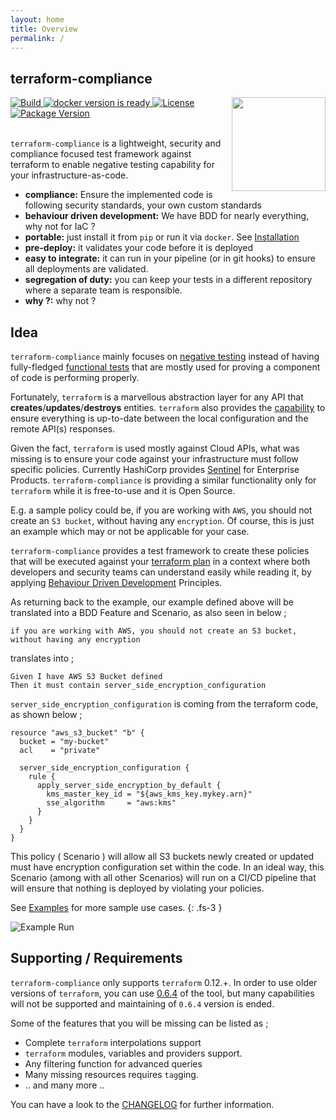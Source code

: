 ```yaml
---
layout: home
title: Overview
permalink: /
---
```

## terraform-compliance

<img src="https://github.com/eerkunt/terraform-compliance/raw/master/logo.png" align="right" width="150" valign="top" style="max-width:100%;">

<div align="left">
  <a href="https://travis-ci.org/eerkunt/terraform-compliance">
    <img src="https://img.shields.io/travis/eerkunt/terraform-compliance/master.svg" alt="Build" />
  </a>

  <a href="https://hub.docker.com/r/eerkunt/terraform-compliance/">
    <img src="https://img.shields.io/badge/docker-ready-blue.svg?longCache=true&style=flat" alt="docker version is ready" />
  </a>


  <a href="https://pypi.org/project/terraform-compliance/">
    <img src="https://img.shields.io/pypi/l/terraform-compliance.svg" alt="License" />
  </a>


  <a href="https://pypi.org/project/terraform-compliance/">
    <img src="https://img.shields.io/pypi/v/terraform-compliance.svg" alt="Package Version" />
  </a>
</div>

<br />

`terraform-compliance` is a lightweight, security and compliance focused test framework against terraform to enable negative testing capability for your infrastructure-as-code.


- __compliance:__ Ensure the implemented code is following security standards, your own custom standards
- __behaviour driven development:__ We have BDD for nearly everything, why not for IaC ?
- __portable:__ just install it from `pip` or run it via `docker`. See [Installation](/pages/installation/)
- __pre-deploy:__ it validates your code before it is deployed
- __easy to integrate:__ it can run in your pipeline (or in git hooks) to ensure all deployments are validated.
- __segregation of duty:__ you can keep your tests in a different repository where a separate team is responsible.
- __why ?:__ why not ?

## Idea

`terraform-compliance` mainly focuses on [negative testing](https://en.wikipedia.org/wiki/Negative_testing) instead
of having fully-fledged [functional tests](https://en.wikipedia.org/wiki/Functional_testing) that are mostly used for
proving a component of code is performing properly.

Fortunately, `terraform` is a marvellous abstraction layer for any API
that __creates__/__updates__/__destroys__ entities. `terraform` also provides the
[capability](https://www.terraform.io/docs/commands/plan.html#detailed-exitcode)
to ensure everything is up-to-date between the local configuration and the remote API(s) responses.

Given the fact, `terraform` is used mostly against Cloud APIs, what was missing is to ensure
your code against your infrastructure must follow specific policies. Currently HashiCorp provides
[Sentinel](https://www.hashicorp.com/sentinel/) for Enterprise Products. `terraform-compliance` is providing a
similar functionality only for `terraform` while it is free-to-use and it is Open Source.

E.g. a sample policy could be, if you are working with `AWS`, you should not create an `S3 bucket`,
without having any `encryption`. Of course, this is just an example which may or not be applicable
for your case.

`terraform-compliance` provides a test framework to create these policies that will be executed against
your [terraform plan](https://www.terraform.io/docs/commands/plan.html) in a context where both
developers and security teams can understand easily while reading it, by applying [Behaviour Driven
Development](https://en.wikipedia.org/wiki/Behavior-driven_development) Principles.

As returning back to the example, our example defined above will be translated into a BDD Feature
and Scenario, as also seen in below ;

```
if you are working with AWS, you should not create an S3 bucket, without having any encryption
```

translates into ;

```gherkin
Given I have AWS S3 Bucket defined
Then it must contain server_side_encryption_configuration
```

`server_side_encryption_configuration` is coming from the terraform code, as shown below ;

```
resource "aws_s3_bucket" "b" {
  bucket = "my-bucket"
  acl    = "private"

  server_side_encryption_configuration {
    rule {
      apply_server_side_encryption_by_default {
        kms_master_key_id = "${aws_kms_key.mykey.arn}"
        sse_algorithm     = "aws:kms"
      }
    }
  }
}
```

This policy ( Scenario ) will allow all S3 buckets newly created or updated must have encryption configuration set within the code. In an ideal way, this Scenario (among with all other Scenarios) will run on a CI/CD pipeline that will ensure that nothing is deployed by violating your policies.

See [Examples](/pages/Examples/) for more sample use cases.
{: .fs-3 }

![Example Run](https://github.com/eerkunt/terraform-compliance/blob/master/terraform-compliance-demo.gif?raw=true)

## Supporting / Requirements

`terraform-compliance` only supports `terraform` 0.12.+. In order to use older versions of `terraform`,
you can use [0.6.4](https://github.com/eerkunt/terraform-compliance/releases/tag/0.6.4) of the tool,
but many capabilities will not be supported and maintaining of `0.6.4` version is ended.

Some of the features that you will be missing can be listed as ;

- Complete `terraform` interpolations support
- `terraform` modules, variables and providers support.
- Any filtering function for advanced queries
- Many missing resources requires `tag`ging.
- .. and many more ..

You can have a look to the [CHANGELOG](https://github.com/eerkunt/terraform-compliance/blob/master/CHANGELOG.md)
for further information.

